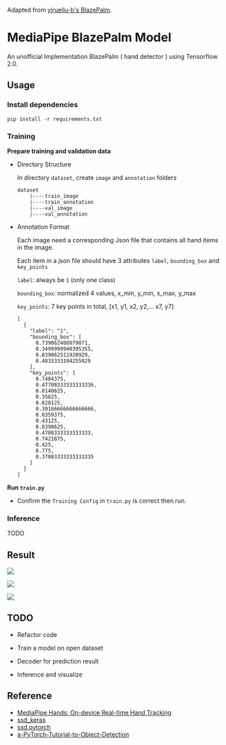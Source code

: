 Adapted from [yirueilu-b's BlazePalm](https://github.com/yirueilu-b/blaze-palm-tf2). 

# MediaPipe BlazePalm Model

An unofficial Implementation BlazePalm ( hand detector ) using Tensorflow 2.0.

## Usage

### Install dependencies

```
pip install -r requirements.txt
```

### Training

**Prepare training and validation data**

- Directory Structure

    In directory `dataset`, create `image` and `annotation` folders

    ```
    dataset
        |----train_image
        |----train_annotation
        |----val_image
        |----val_annotation
    ```
    
- Annotation Format

    Each image need a corresponding Json file that contains all hand items in the image.

    Each item in a json file should have 3 attributes `label`, `bounding_box` and `key_points`
    
    `label`: always be `1` (only one class)
    
    `bounding_box`: normalized 4 values, x_min, y_min, x_max, y_max
    
    `key_points`: 7 key points in total, [x1, y1, x2, y2,... x7, y7]
    
    ```
    [
      {
        "label": "1",
        "bounding_box": [
          0.739062488079071,
          0.3499999940395355,
          0.839062511920929,
          0.4833333194255829
        ],
        "key_points": [
          0.7484375,
          0.47708333333333336,
          0.8140625,
          0.35625,
          0.828125,
          0.39166666666666666,
          0.8359375,
          0.43125,
          0.8390625,
          0.4708333333333333,
          0.7421875,
          0.425,
          0.775,
          0.37083333333333335
        ]
      }
    ]
    ```

**Run `train.py`**

- Confirm the `Training Config` in `train.py` is correct then run.

### Inference

TODO

## Result

![](https://i.imgur.com/F9Wh4T9m.png)

![](https://i.imgur.com/40YP8OBm.png)

![](https://i.imgur.com/KKSmqXUm.png)

## TODO

- Refactor code

- Train a model on open dataset

- Decoder for prediction result

- Inference and visualize

## Reference

- [MediaPipe Hands: On-device Real-time Hand Tracking](https://arxiv.org/abs/2006.10214)
- [ssd_keras](https://github.com/pierluigiferrari/ssd_keras)
- [ssd.pytorch](https://github.com/amdegroot/ssd.pytorch)
- [a-PyTorch-Tutorial-to-Object-Detection](https://github.com/sgrvinod/a-PyTorch-Tutorial-to-Object-Detection)

